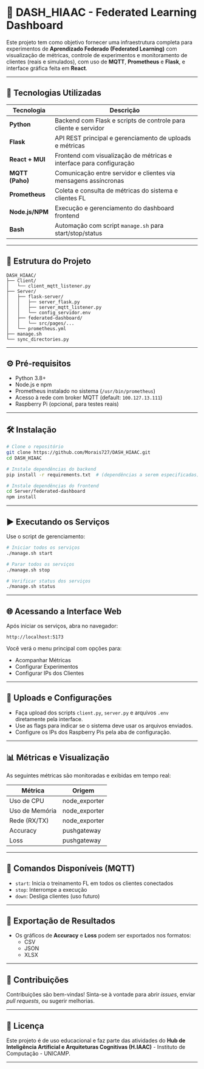 # 🧠 DASH_HIAAC - Federated Learning Dashboard

Este projeto tem como objetivo fornecer uma infraestrutura completa para experimentos de **Aprendizado Federado (Federated Learning)** com visualização de métricas, controle de experimentos e monitoramento de clientes (reais e simulados), com uso de **MQTT**, **Prometheus** e **Flask**, e interface gráfica feita em **React**.

---

## 🚀 Tecnologias Utilizadas

| Tecnologia         | Descrição                                                                 |
|--------------------|---------------------------------------------------------------------------|
| **Python**         | Backend com Flask e scripts de controle para cliente e servidor           |
| **Flask**          | API REST principal e gerenciamento de uploads e métricas                  |
| **React + MUI**    | Frontend com visualização de métricas e interface para configuração       |
| **MQTT (Paho)**    | Comunicação entre servidor e clientes via mensagens assíncronas           |
| **Prometheus**     | Coleta e consulta de métricas do sistema e clientes FL                    |
| **Node.js/NPM**    | Execução e gerenciamento do dashboard frontend                            |
| **Bash**           | Automação com script `manage.sh` para start/stop/status                   |

---

## 🧩 Estrutura do Projeto

```
DASH_HIAAC/
├── Client/
│   └── client_mqtt_listener.py
├── Server/
│   ├── flask-server/
│   │   ├── server_flask.py
│   │   ├── server_mqtt_listener.py
│   │   └── config_servidor.env
│   ├── federated-dashboard/
│   │   └── src/pages/...
│   └── prometheus.yml
├── manage.sh
└── sync_directories.py
```

---

## ⚙️ Pré-requisitos

- Python 3.8+
- Node.js e npm
- Prometheus instalado no sistema (`/usr/bin/prometheus`)
- Acesso à rede com broker MQTT (default: `100.127.13.111`)
- Raspberry Pi (opcional, para testes reais)

---

## 🛠️ Instalação

```bash
# Clone o repositório
git clone https://github.com/Morais727/DASH_HIAAC.git
cd DASH_HIAAC

# Instale dependências do backend
pip install -r requirements.txt  # (dependências a serem especificadas)

# Instale dependências do frontend
cd Server/federated-dashboard
npm install
```

---

## ▶️ Executando os Serviços

Use o script de gerenciamento:

```bash
# Iniciar todos os serviços
./manage.sh start

# Parar todos os serviços
./manage.sh stop

# Verificar status dos serviços
./manage.sh status
```

---

## 🌐 Acessando a Interface Web

Após iniciar os serviços, abra no navegador:

```
http://localhost:5173
```

Você verá o menu principal com opções para:
- Acompanhar Métricas
- Configurar Experimentos
- Configurar IPs dos Clientes

---

## 📄 Uploads e Configurações

- Faça upload dos scripts `client.py`, `server.py` e arquivos `.env` diretamente pela interface.
- Use as flags para indicar se o sistema deve usar os arquivos enviados.
- Configure os IPs dos Raspberry Pis pela aba de configuração.

---

## 📊 Métricas e Visualização

As seguintes métricas são monitoradas e exibidas em tempo real:

| Métrica         | Origem              |
|------------------|---------------------|
| Uso de CPU       | node_exporter       |
| Uso de Memória   | node_exporter       |
| Rede (RX/TX)     | node_exporter       |
| Accuracy         | pushgateway         |
| Loss             | pushgateway         |

---

## 🔀 Comandos Disponíveis (MQTT)

- `start`: Inicia o treinamento FL em todos os clientes conectados
- `stop`: Interrompe a execução
- `down`: Desliga clientes (uso futuro)

---

## 🧪 Exportação de Resultados

- Os gráficos de **Accuracy** e **Loss** podem ser exportados nos formatos:
  - CSV
  - JSON
  - XLSX

---

## 🤝 Contribuições

Contribuições são bem-vindas! Sinta-se à vontade para abrir _issues_, enviar _pull requests_, ou sugerir melhorias.

---

## 📄 Licença

Este projeto é de uso educacional e faz parte das atividades do **Hub de Inteligência Artificial e Arquiteturas Cognitivas (H.IAAC)** - Instituto de Computação - UNICAMP.

---

